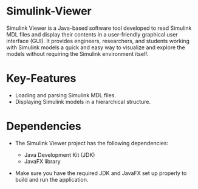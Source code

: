 # Simulink-Viewer
Simulink Viewer is a Java-based software tool developed to read Simulink MDL files and display their contents in a user-friendly graphical user interface (GUI). It provides engineers, researchers, and students working with Simulink models a quick and easy way to visualize and explore the models without requiring the Simulink environment itself.

# Key-Features
* Loading and parsing Simulink MDL files.
* Displaying Simulink models in a hierarchical structure.

# Dependencies
* The Simulink Viewer project has the following dependencies:

  * Java Development Kit (JDK)
  * JavaFX library
* Make sure you have the required JDK and JavaFX set up properly to build and run the application.
